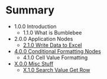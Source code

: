 # Summary

* 1.0.0 Introduction
   * 1.1.0 What is Bumblebee
* 2.0.0 Application Nodes
   * [2.1.0 Write Data to Excel](210_write_data_to_excel.md)
* [4.0.0 Conditional Formatting Nodes](400_conditional_formatting_nodes.md)
   * 4.1.0 Cell Value Formatting
* [X.0.0 Misc Stuff](300_misc_stuff.md)
   * [X.1.0 Search Value Get Row](310_search_value_get_row.md)

